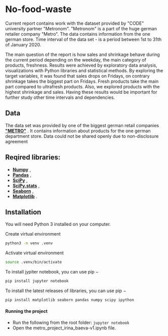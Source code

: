 # No-food-waste

Current report contains work with the dataset provided by "CODE" university partner "Metronom". "Metronom" is a part of the huge german retailer company "Metro". The data contains information from the one german store. Time interval of the data set - is a period between 1st to 31th of January 2020.

The main question of the report is how sales and shrinkage behave during the current period depending on the weekday, the main category of products, freshness. Results were achieved by exploratory data analysis, visualizations with Python libraries and statistical methods. By exploring the target variables, it was found that sales drops on Fridays, on contrary shrinkage takes the biggest part on Fridays. Fresh products take the main part compared to ultrafresh products. Also, we explored products with the highest shrinkage and sales. Having these results would be important for further study other time intervals and dependencies.

## Data

The data set was provided by one of the biggest german retail companies **["METRO"](https://www.metro.de/)** . It contains information about products for the one german department store. Data could not be shared openly due to non-disclosure agreement

## Reqired libraries:

- **[Numpy](https://www.numpy.org/)** ,
- **[Pandas](https://pandas.pydata.org/)** ,
- **[SciPy](https://www.scipy.org/)** ,
- **[SciPy.stats](https://docs.scipy.org/doc/scipy/reference/stats.html)** ,
- **[Seaborn](https://seaborn.pydata.org/)** ,
- **[Matplotlib](https://matplotlib.org/)** .

## Installation

You will need Python 3 installed on your computer.

Create virtual environment

```sh
python3 -m venv .venv
```

Activate virtual environment

```sh
source .venv/bin/activate
```

To install jypiter notebook, you can use pip −

```sh
pip install jupyter notebook
```

To install the latest releases of libraries, you can use pip −

```sh
pip install matplotlib seaborn pandas numpy scipy ipython
```

#### Running the project

- Run the following from the root folder:
  `jupyter notebook`
- Open the metro_project_irina_baeva-v1.ipynb file.

